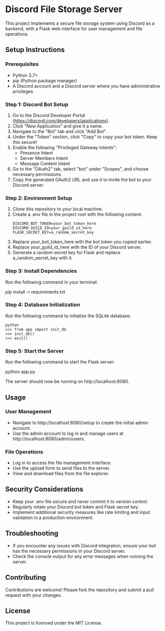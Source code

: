 # Discord File Storage Server

This project implements a secure file storage system using Discord as a backend, with a Flask web interface for user management and file operations.

## Setup Instructions

### Prerequisites

- Python 3.7+
- pip (Python package manager)
- A Discord account and a Discord server where you have administrative privileges

### Step 1: Discord Bot Setup

1. Go to the Discord Developer Portal (https://discord.com/developers/applications).
2. Click "New Application" and give it a name.
3. Navigate to the "Bot" tab and click "Add Bot".
4. Under the "Token" section, click "Copy" to copy your bot token. Keep this secure!
5. Enable the following "Privileged Gateway Intents":
   - Presence Intent
   - Server Members Intent
   - Message Content Intent
6. Go to the "OAuth2" tab, select "bot" under "Scopes", and choose necessary permissions.
7. Copy the generated OAuth2 URL and use it to invite the bot to your Discord server.

### Step 2: Environment Setup

1. Clone this repository to your local machine.
2. Create a .env file in the project root with the following content:
   ```
   DISCORD_BOT_TOKEN=your_bot_token_here
   DISCORD_GUILD_ID=your_guild_id_here
   FLASK_SECRET_KEY=a_random_secret_key
   ```
3. Replace your_bot_token_here with the bot token you copied earlier.
4. Replace your_guild_id_here with the ID of your Discord server.
5. Generate a random secret key for Flask and replace a_random_secret_key with it.

### Step 3: Install Dependencies

Run the following command in your terminal:

pip install -r requirements.txt

### Step 4: Database Initialization

Run the following command to initialize the SQLite database:

   ```
   python
   >>> from app import init_db
   >>> init_db()
   >>> exit()
   ```

### Step 5: Start the Server

Run the following command to start the Flask server:

python app.py

The server should now be running on http://localhost:8080.

## Usage

### User Management

- Navigate to http://localhost:8080/setup to create the initial admin account.
- Use the admin account to log in and manage users at http://localhost:8080/admin/users.

### File Operations

- Log in to access the file management interface.
- Use the upload form to send files to the server.
- View and download files from the file explorer.

## Security Considerations

- Keep your .env file secure and never commit it to version control.
- Regularly rotate your Discord bot token and Flask secret key.
- Implement additional security measures like rate limiting and input validation in a production environment.

## Troubleshooting

- If you encounter any issues with Discord integration, ensure your bot has the necessary permissions in your Discord server.
- Check the console output for any error messages when running the server.

## Contributing

Contributions are welcome! Please fork the repository and submit a pull request with your changes.

## License

This project is licensed under the MIT License.
